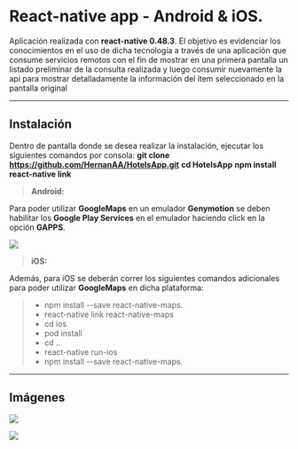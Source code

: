 React-native app - Android & iOS.
===================

Aplicación realizada con **react-native 0.48.3**. El objetivo es evidenciar los conocimientos en el uso de dicha tecnología a través de una aplicación que consume servicios remotos con el fin de mostrar en una primera pantalla un listado preliminar de la consulta realizada y luego consumir nuevamente la api para mostrar detalladamente la información del ítem seleccionado en la pantalla original

----------
Instalación
-------------
Dentro de pantalla donde se desea realizar la instalación, ejecutar los siguientes comandos por consola:
**git clone https://github.com/HernanAA/HotelsApp.git**
**cd HotelsApp**
**npm install**
**react-native link**



> **Android:**

Para poder  utilizar **GoogleMaps** en un emulador **Genymotion** se deben habilitar los **Google Play Services** en el emulador haciendo click en la opción **GAPPS**.

![](https://github.com/HernanAA/HotelsApp/blob/master/Images/GenymotionGPS.png) 



> **iOS:**

Además, para iOS se deberán correr los siguientes comandos adicionales para poder utilizar **GoogleMaps** en dicha plataforma:

> - npm install --save react-native-maps.
> - react-native link react-native-maps
> - cd ios
> - pod install
> - cd ..
> - react-native run-ios
> - npm install --save react-native-maps.

----------
Imágenes
-------------

![](https://github.com/HernanAA/HotelsApp/blob/master/Images/Pantalla1.1.PNG)

![](https://github.com/HernanAA/HotelsApp/blob/master/Images/Pantalla2.PNG)













